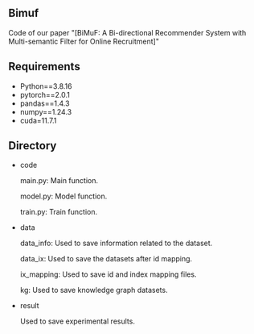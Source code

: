 
## Bimuf
Code of our paper "[BiMuF: A Bi-directional Recommender System
with Multi-semantic Filter for Online Recruitment]"

## Requirements
* Python==3.8.16
* pytorch==2.0.1
* pandas==1.4.3
* numpy==1.24.3
* cuda=11.7.1

## Directory

- code

  main.py: Main function.

  model.py: Model function.

  train.py: Train function.

- data

  data_info: Used to save information related to the dataset.

  data_ix: Used to save the datasets after id mapping.

  ix_mapping: Used to save id and index mapping files.

  kg: Used to save knowledge graph datasets.

- result

  Used to save experimental results.

